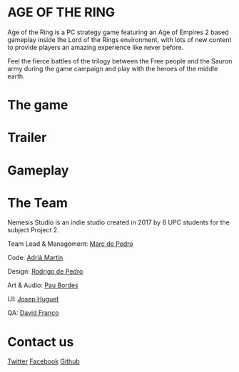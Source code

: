 # AGE OF THE RING

Age of the Ring is a PC strategy game featuring an Age of Empires 2 based gameplay inside the Lord of the Rings environment, with lots of new content to provide players an amazing experience like never before.

Feel the fierce battles of the trilogy between the Free people and the Sauron army during the game campaign and play with the heroes of the middle earth.

# The game




# Trailer

# Gameplay 

# The Team

Nemesis Studio is an indie studio created in 2017 by 6 UPC students for the subject Project 2. 

Team Lead & Management: [Marc de Pedro](../docs/MarcPage.md)

Code: [Adrià Martín](../docs/AdriaPage.md)

Design: [Rodrigo de Pedro](../docs/RodrigoPage.md)

Art & Audio: [Pau Bordes](../docs/MarcPage.md)

UI: [Josep Huguet](../docs/JosepPage.md)

QA: [David Franco](../docs/DavidPage.md)

# Contact us

[Twitter](https://twitter.com/nemesisstudio2)
[Facebook](https://www.facebook.com/Nemesis-Studio-615486298636321/)
[Github]()
